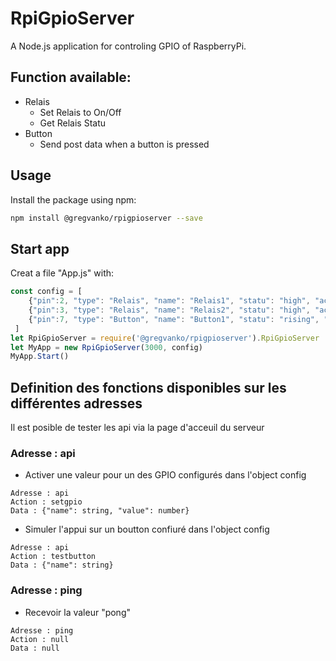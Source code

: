 # RpiGpioServer
A Node.js application for controling GPIO of RaspberryPi.

## Function available:
* Relais
    * Set Relais to On/Off
    * Get Relais Statu
* Button
    * Send post data when a button is pressed

## Usage
Install the package using npm:
```bash
npm install @gregvanko/rpigpioserver --save
```

## Start app
Creat a file "App.js" with:
```js
const config = [
    {"pin":2, "type": "Relais", "name": "Relais1", "statu": "high", "activeLow" : true, "TimeOut": 10},
    {"pin":3, "type": "Relais", "name": "Relais2", "statu": "high", "activeLow" : true, "TimeOut": 10},
    {"pin":7, "type": "Button", "name": "Button1", "statu": "rising", "debounceTimeout" : 500}
 ]
let RpiGpioServer = require('@gregvanko/rpigpioserver').RpiGpioServer
let MyApp = new RpiGpioServer(3000, config)
MyApp.Start()
```
## Definition des fonctions disponibles sur les différentes adresses
Il est posible de tester les api via la page d'acceuil du serveur
### Adresse : api
* Activer une valeur pour un des GPIO configurés dans l'object config
```
Adresse : api
Action : setgpio
Data : {"name": string, "value": number}
```

* Simuler l'appui sur un boutton confiuré dans l'object config
```
Adresse : api
Action : testbutton
Data : {"name": string}
```

### Adresse : ping
* Recevoir la valeur "pong"
```
Adresse : ping
Action : null
Data : null
```